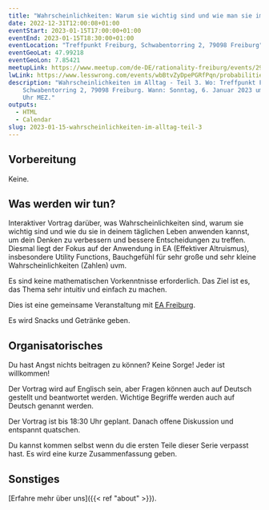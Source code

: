 ```yaml
---
title: "Wahrscheinlichkeiten: Warum sie wichtig sind und wie man sie im Alltag anwendet - Teil 2/3: Anwendung"
date: 2022-12-31T12:00:08+01:00
eventStart: 2023-01-15T17:00:00+01:00
eventEnd: 2023-01-15T18:30:00+01:00
eventLocation: "Treffpunkt Freiburg, Schwabentorring 2, 79098 Freiburg"
eventGeoLat: 47.99218
eventGeoLon: 7.85421
meetupLink: https://www.meetup.com/de-DE/rationality-freiburg/events/290632495/
lwLink: https://www.lesswrong.com/events/wbBtvZyDpePGRfPqn/probabilities-why-they-matter-and-how-to-apply-them-in-daily-2
description: "Wahrscheinlichkeiten im Alltag - Teil 3. Wo: Treffpunkt Freiburg,
    Schwabentorring 2, 79098 Freiburg. Wann: Sonntag, 6. Januar 2023 um 17:00
    Uhr MEZ."
outputs:
  - HTML
  - Calendar
slug: 2023-01-15-wahrscheinlichkeiten-im-alltag-teil-3
---
```


## Vorbereitung

Keine.


## Was werden wir tun?

Interaktiver Vortrag darüber, was Wahrscheinlichkeiten sind, warum sie wichtig
sind und wie du sie in deinem täglichen Leben anwenden kannst, um dein Denken
zu verbessern und bessere Entscheidungen zu treffen. Diesmal liegt der Fokus
auf der Anwendung in EA (Effektiver Altruismus), insbesondere Utility
Functions, Bauchgefühl für sehr große und sehr kleine Wahrscheinlichkeiten
(Zahlen) uvm.

Es sind keine mathematischen Vorkenntnisse erforderlich. Das Ziel ist es, das
Thema sehr intuitiv und einfach zu machen.

Dies ist eine gemeinsame Veranstaltung mit [EA
Freiburg](https://ea-freiburg.org/).

Es wird Snacks und Getränke geben.


## Organisatorisches

Du hast Angst nichts beitragen zu können? Keine Sorge! Jeder ist willkommen!

Der Vortrag wird auf Englisch sein, aber Fragen können auch auf Deutsch
gestellt und beantwortet werden. Wichtige Begriffe werden auch auf Deutsch
genannt werden.

Der Vortrag ist bis 18:30 Uhr geplant. Danach offene Diskussion und entspannt
quatschen.

Du kannst kommen selbst wenn du die ersten Teile dieser Serie verpasst hast. Es
wird eine kurze Zusammenfassung geben.


## Sonstiges

[Erfahre mehr über uns]({{< ref "about" >}}).
